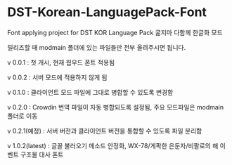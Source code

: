 # DST-Korean-LanguagePack-Font
Font applying project for DST KOR Language Pack
굶지마 다함께 한글화 모드

릴리즈할 때 modmain 폴더에 있는 파일들만 전부 올려주시면 됩니다.

v 0.0.1
: 첫 개시, 현재 웜우드 폰트 적용됨

v 0.0.2
: 서버 모드에 적용하지 않게 됨

v 0.1.0
: 클라이언트 모드 파일에 그대로 병합할 수 있도록 변경함

v 0.2.0
: Crowdin 번역 파일이 자동 병합되도록 설정됨, 주요 모드파일은 modmain 폴더로 이동

v 0.2.1(예정)
: 서버 버전과 클라이언트 버전을 통합할 수 있도록 파일 분리함

v 1.0.2(latest)
: 글꼴 불러오기 메소드 안정화, WX-78/게팍한 은둔자/비팔로의 해 이벤트 구조물 대사 폰트 

